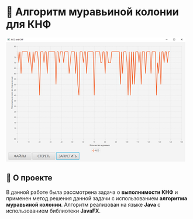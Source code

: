 # 🐜 Алгоритм муравьиной колонии для КНФ

![Пример работы](./images/graphic.png)

## 📖 О проекте

В данной работе была рассмотрена задача о **выполнимости КНФ** и применен метод решения данной задачи с использованием **алгоритма муравьиной колонии**.
Алгоритм реализован на языке **Java** с использованием библиотеки **JavaFX**.


